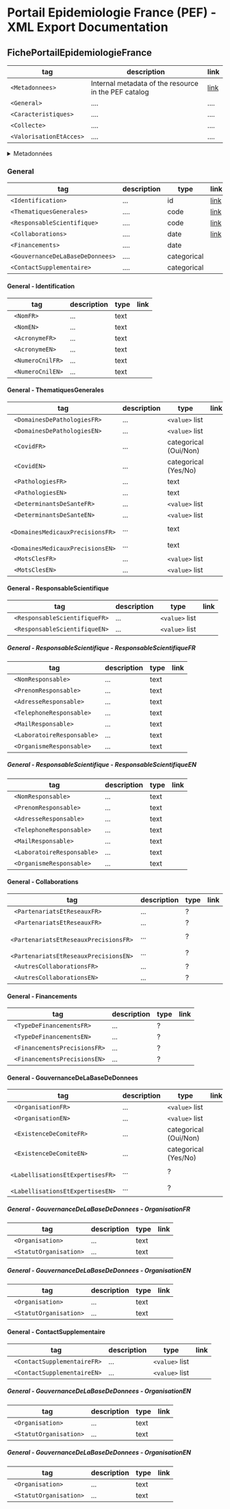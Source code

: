 # Portail Epidemiologie France (PEF) - XML Export Documentation



## FichePortailEpidemiologieFrance

| tag                         | description                                           | link                 |
| --------------------------- | ----------------------------------------------------- | -------------------- |
| ```<Metadonnees>```         | Internal metadata of the resource in the  PEF catalog | [link](#metadonnees) |
| ```<General>```             | ....                                                  | ....                 |
| ```<Caracteristiques>```    | ....                                                  | ....                 |
| ```<Collecte>```            | ....                                                  | ....                 |
| ```<ValorisationEtAcces>``` | ....                                                  | ....                 |




<details>
<summary> Metadonnées
 </summary>

### Metadonnées  

| tag                                 | description                                | type        | link |
| ----------------------------------- | ------------------------------------------ | ----------- | ---- |
| ```<ID>```                          | ID of the reference within the PEF catalog | id          |      |
| ```<VersionFR>```                   | ....                                       | code        |      |
| ```<VersionEN>```                   | ....                                       | code        |      |
| ```<DateCreationFicheFR>```         | ....                                       | date        |      |
| ```<DateCreationFicheEN>```         | ....                                       | date        |      |
| ```<StatutFicheFR>```               | ....                                       | categorical |      |
| ```<StatutFicheEN>```               | ....                                       | categorical |      |
| ```<DateChangementStatutFicheFR>``` | ....                                       | date        |      |
| ```<DateChangementStatutFicheEN>``` | ....                                       | date        |      |
| ```<Auteur>```                      | ....                                       | text        |      |
| ```<UrlFicheFR>```                  | ....                                       | url         |      |
| ```<UrlFicheEN>```                  | ....                                       | url         |      |
| ```<UrlXml>```                      | ....                                       | url         |      |

</details>




### General

| tag                                  | description | type        | link                                       |
| ------------------------------------ | ----------- | ----------- | ------------------------------------------ |
| ```<Identification>```               | ...         | id          | [link](#general---identification)          |
| ```<ThematiquesGenerales>```         | ....        | code        | [link](#general---thematiquesgenerales)    |
| ```<ResponsableScientifique>```      | ....        | code        | [link](#general---responsablescientifique) |
| ```<Collaborations>```               | ....        | date        | [link](#general---collaborations)          |
| ```<Financements>```                 | ....        | date        |                                            |
| ```<GouvernanceDeLaBaseDeDonnees>``` | ....        | categorical |                                            |
| ```<ContactSupplementaire>```        | ....        | categorical |                                            |


#### General - Identification
| tag                   | description | type | link |
| --------------------- | ----------- | ---- | ---- |
| ``` <NomFR>```        | ...         | text |      |
| ``` <NomEN>```        | ...         | text |      |
| ``` <AcronymeFR>```   | ...         | text |      |
| ``` <AcronymeEN>```   | ...         | text |      |
| ``` <NumeroCnilFR>``` | ...         | text |      |
| ``` <NumeroCnilEN>``` | ...         | text |      |


#### General - ThematiquesGenerales

| tag                                   | description | type                  | link |
| ------------------------------------- | ----------- | --------------------- | ---- |
| ``` <DomainesDePathologiesFR>```      | ...         | ```<value>``` list    |      |
| ``` <DomainesDePathologiesEN>```      | ...         | ```<value>``` list    |      |
| ``` <CovidFR>```                      | ...         | categorical (Oui/Non) |      |
| ``` <CovidEN>```                      | ...         | categorical (Yes/No)  |      |
| ``` <PathologiesFR>```                | ...         | text                  |      |
| ``` <PathologiesEN>```                | ...         | text                  |      |
| ``` <DeterminantsDeSanteFR>```        | ...         | ```<value>``` list    |      |
| ``` <DeterminantsDeSanteEN>```        | ...         | ```<value>``` list    |      |
| ``` <DomainesMedicauxPrecisionsFR>``` | ...         | text                  |      |
| ``` <DomainesMedicauxPrecisionsEN>``` | ...         | text                  |      |
| ``` <MotsClesFR>```                   | ...         | ```<value>``` list    |      |
| ``` <MotsClesEN>```                   | ...         | ```<value>``` list    |      |


#### General - ResponsableScientifique

| tag                                | description | type               | link |
| ---------------------------------- | ----------- | ------------------ | ---- |
| ``` <ResponsableScientifiqueFR>``` | ...         | ```<value>``` list |      |
| ``` <ResponsableScientifiqueEN>``` | ...         | ```<value>``` list |      |


##### General - ResponsableScientifique - ResponsableScientifiqueFR

| tag                             | description | type | link |
| ------------------------------- | ----------- | ---- | ---- |
| ``` <NomResponsable>```         | ...         | text |      |
| ``` <PrenomResponsable>```      | ...         | text |      |
| ``` <AdresseResponsable>```     | ...         | text |      |
| ``` <TelephoneResponsable>```   | ...         | text |      |
| ``` <MailResponsable>```        | ...         | text |      |
| ``` <LaboratoireResponsable>``` | ...         | text |      |
| ``` <OrganismeResponsable>```   | ...         | text |      |

##### General - ResponsableScientifique - ResponsableScientifiqueEN

| tag                             | description | type | link |
| ------------------------------- | ----------- | ---- | ---- |
| ``` <NomResponsable>```         | ...         | text |      |
| ``` <PrenomResponsable>```      | ...         | text |      |
| ``` <AdresseResponsable>```     | ...         | text |      |
| ``` <TelephoneResponsable>```   | ...         | text |      |
| ``` <MailResponsable>```        | ...         | text |      |
| ``` <LaboratoireResponsable>``` | ...         | text |      |
| ``` <OrganismeResponsable>```   | ...         | text |      |


#### General - Collaborations

| tag                                        | description | type | link |
| ------------------------------------------ | ----------- | ---- | ---- |
| ``` <PartenariatsEtReseauxFR>```           | ...         | ?    |      |
| ``` <PartenariatsEtReseauxFR>```           | ...         | ?    |      |
| ``` <PartenariatsEtReseauxPrecisionsFR>``` | ...         | ?    |      |
| ``` <PartenariatsEtReseauxPrecisionsEN>``` | ...         | ?    |      |
| ``` <AutresCollaborationsFR>```            | ...         | ?    |      |
| ``` <AutresCollaborationsEN>```            | ...         | ?    |      |


#### General - Financements

| tag                               | description | type | link |
| --------------------------------- | ----------- | ---- | ---- |
| ``` <TypeDeFinancementsFR>```     | ...         | ?    |      |
| ``` <TypeDeFinancementsEN>```     | ...         | ?    |      |
| ``` <FinancementsPrecisionsFR>``` | ...         | ?    |      |
| ``` <FinancementsPrecisionsEN>``` | ...         | ?    |      |

#### General - GouvernanceDeLaBaseDeDonnees

| tag                                   | description | type                  | link |
| ------------------------------------- | ----------- | --------------------- | ---- |
| ``` <OrganisationFR>```               | ...         | ```<value>``` list    |      |
| ``` <OrganisationEN>```               | ...         | ```<value>``` list    |      |
| ``` <ExistenceDeComiteFR>```          | ...         | categorical (Oui/Non) |      |
| ``` <ExistenceDeComiteEN>```          | ...         | categorical (Yes/No)  |      |
| ``` <LabellisationsEtExpertisesFR>``` | ...         | ?                     |      |
| ``` <LabellisationsEtExpertisesEN>``` | ...         | ?                     |      |

##### General - GouvernanceDeLaBaseDeDonnees - OrganisationFR

| tag                         | description | type | link |
| --------------------------- | ----------- | ---- | ---- |
| ``` <Organisation>```       | ...         | text |      |
| ``` <StatutOrganisation>``` | ...         | text |      |

##### General - GouvernanceDeLaBaseDeDonnees - OrganisationEN

| tag                         | description | type | link |
| --------------------------- | ----------- | ---- | ---- |
| ``` <Organisation>```       | ...         | text |      |
| ``` <StatutOrganisation>``` | ...         | text |      |


#### General - ContactSupplementaire

| tag                              | description | type               | link |
| -------------------------------- | ----------- | ------------------ | ---- |
| ``` <ContactSupplementaireFR>``` | ...         | ```<value>``` list |      |
| ``` <ContactSupplementaireEN>``` | ...         | ```<value>``` list |      |


##### General - GouvernanceDeLaBaseDeDonnees - OrganisationEN

| tag                         | description | type | link |
| --------------------------- | ----------- | ---- | ---- |
| ``` <Organisation>```       | ...         | text |      |
| ``` <StatutOrganisation>``` | ...         | text |      |

##### General - GouvernanceDeLaBaseDeDonnees - OrganisationEN

| tag                         | description | type | link |
| --------------------------- | ----------- | ---- | ---- |
| ``` <Organisation>```       | ...         | text |      |
| ``` <StatutOrganisation>``` | ...         | text |      |





